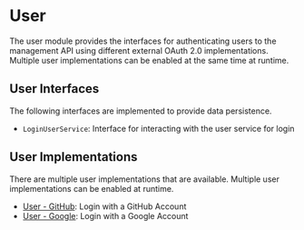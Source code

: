 # User

The user module provides the interfaces for authenticating users to the management API using different external OAuth 2.0 implementations.  Multiple user implementations can be enabled at the same time at runtime.

## User Interfaces

The following interfaces are implemented to provide data persistence.

- `LoginUserService`: Interface for interacting with the user service for login

## User Implementations

There are multiple user implementations that are available. Multiple user implementations can be enabled at runtime.

- [User - GitHub](./github.md): Login with a GitHub Account
- [User - Google](./google.md): Login with a Google Account

